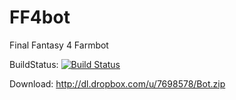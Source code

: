 FF4bot
======
Final Fantasy 4 Farmbot

BuildStatus: [![Build Status](https://travis-ci.org/Kolpa/FF4bot.png?branch=master)](https://travis-ci.org/Kolpa/FF4bot)

Download: http://dl.dropbox.com/u/7698578/Bot.zip